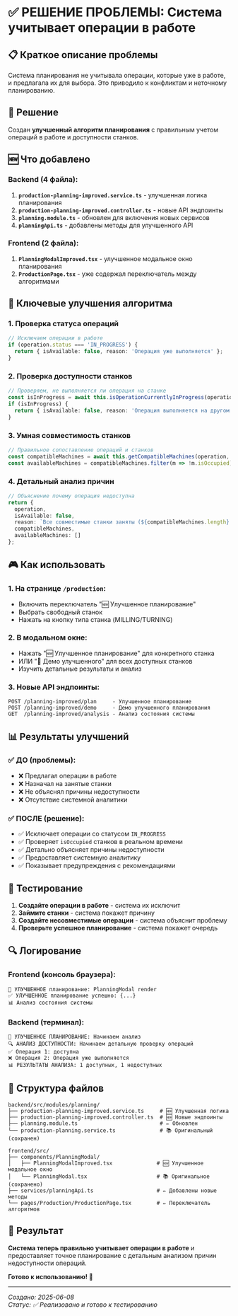 # ✅ РЕШЕНИЕ ПРОБЛЕМЫ: Система учитывает операции в работе

## 📋 Краткое описание проблемы

Система планирования не учитывала операции, которые уже в работе, и предлагала их для выбора. Это приводило к конфликтам и неточному планированию.

## 🎯 Решение

Создан **улучшенный алгоритм планирования** с правильным учетом операций в работе и доступности станков.

## 🆕 Что добавлено

### Backend (4 файла):
1. **`production-planning-improved.service.ts`** - улучшенная логика планирования
2. **`production-planning-improved.controller.ts`** - новые API эндпоинты
3. **`planning.module.ts`** - обновлен для включения новых сервисов
4. **`planningApi.ts`** - добавлены методы для улучшенного API

### Frontend (2 файла):
1. **`PlanningModalImproved.tsx`** - улучшенное модальное окно планирования
2. **`ProductionPage.tsx`** - уже содержал переключатель между алгоритмами

## 🔧 Ключевые улучшения алгоритма

### 1. **Проверка статуса операций**
```typescript
// Исключаем операции в работе
if (operation.status === 'IN_PROGRESS') {
  return { isAvailable: false, reason: 'Операция уже выполняется' };
}
```

### 2. **Проверка доступности станков**
```typescript
// Проверяем, не выполняется ли операция на станке
const isInProgress = await this.isOperationCurrentlyInProgress(operation.id);
if (isInProgress) {
  return { isAvailable: false, reason: 'Операция выполняется на другом станке' };
}
```

### 3. **Умная совместимость станков**
```typescript
// Правильное сопоставление операций и станков
const compatibleMachines = await this.getCompatibleMachines(operation, selectedMachineIds);
const availableMachines = compatibleMachines.filter(m => !m.isOccupied);
```

### 4. **Детальный анализ причин**
```typescript
// Объяснение почему операция недоступна
return {
  operation,
  isAvailable: false,
  reason: `Все совместимые станки заняты (${compatibleMachines.length} станков)`,
  compatibleMachines,
  availableMachines: []
};
```

## 🎮 Как использовать

### 1. **На странице `/production`:**
- Включить переключатель "🆕 Улучшенное планирование"
- Выбрать свободный станок
- Нажать на кнопку типа станка (MILLING/TURNING)

### 2. **В модальном окне:**
- Нажать "🆕 Улучшенное планирование" для конкретного станка
- ИЛИ "🎯 Демо улучшенного" для всех доступных станков
- Изучить детальные результаты и анализ

### 3. **Новые API эндпоинты:**
```
POST /planning-improved/plan     - Улучшенное планирование
POST /planning-improved/demo     - Демо улучшенного планирования
GET  /planning-improved/analysis - Анализ состояния системы
```

## 📊 Результаты улучшений

### ✅ ДО (проблемы):
- ❌ Предлагал операции в работе
- ❌ Назначал на занятые станки
- ❌ Не объяснял причины недоступности
- ❌ Отсутствие системной аналитики

### ✅ ПОСЛЕ (решение):
- ✅ Исключает операции со статусом `IN_PROGRESS`
- ✅ Проверяет `isOccupied` станков в реальном времени
- ✅ Детально объясняет причины недоступности
- ✅ Предоставляет системную аналитику
- ✅ Показывает предупреждения с рекомендациями

## 🧪 Тестирование

1. **Создайте операции в работе** - система их исключит
2. **Займите станки** - система покажет причину
3. **Создайте несовместимые операции** - система объяснит проблему
4. **Проверьте успешное планирование** - система покажет очередь

## 🔍 Логирование

### Frontend (консоль браузера):
```
🎯 УЛУЧШЕННОЕ планирование: PlanningModal render
✅ УЛУЧШЕННОЕ планирование успешно: {...}
📊 Анализ состояния системы
```

### Backend (терминал):
```
🚀 УЛУЧШЕННОЕ ПЛАНИРОВАНИЕ: Начинаем анализ
🔍 АНАЛИЗ ДОСТУПНОСТИ: Начинаем детальную проверку операций
✅ Операция 1: доступна
❌ Операция 2: Операция уже выполняется
📊 РЕЗУЛЬТАТЫ АНАЛИЗА: 1 доступных, 1 недоступных
```

## 📁 Структура файлов

```
backend/src/modules/planning/
├── production-planning-improved.service.ts     # 🆕 Улучшенная логика
├── production-planning-improved.controller.ts  # 🆕 Новые эндпоинты
├── planning.module.ts                          # ✏️ Обновлен
└── production-planning.service.ts              # 📚 Оригинальный (сохранен)

frontend/src/
├── components/PlanningModal/
│   ├── PlanningModalImproved.tsx              # 🆕 Улучшенное модальное окно
│   └── PlanningModal.tsx                      # 📚 Оригинальное (сохранено)
├── services/planningApi.ts                    # ✏️ Добавлены новые методы
└── pages/Production/ProductionPage.tsx        # ✏️ Переключатель алгоритмов
```

## 🎉 Результат

**Система теперь правильно учитывает операции в работе** и предоставляет точное планирование с детальным анализом причин недоступности операций.

**Готово к использованию! 🚀**

---

*Создано: 2025-06-08*  
*Статус: ✅ Реализовано и готово к тестированию*
